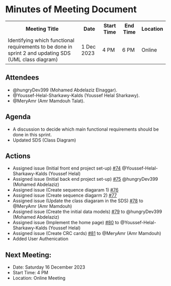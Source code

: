 # Minutes of Meeting Document
<table>
<tr>
<th>Meeting Title</th>
<th>Date</th>
<th>Start Time</th>
<th>End Time</th>
<th>Location</th>
</tr>
<tr>
<td>Identifying which functional requirements to be done in sprint 2 and updating SDS (UML class diagram)</td>
<td>1 Dec 2023</td>
<td>4 PM</td>
<td>6 PM</td>
<td>Online</td>
</tr>
</table>

## Attendees

- @hungryDev399 (Mohamed Abdelaziz Elnaggar).
- @Youssef-Helal-Sharkawy-Kalds (Youssef Helal Sharkawy).
- @MeryAmr (Amr Mamdouh Talat).

## Agenda

* A discussion to decide which main functional requirements should be done in this sprint.
* Updated SDS (Class Diagram)

## Actions

* Assigned issue (Initial front end project set-up) [#74](https://github.com/hungryDev399/QuizzRizz/issues/74) @Youssef-Helal-Sharkawy-Kalds (Youssef Helal)
* Assigned issue (Initial back end project set-up) [#75](https://github.com/hungryDev399/QuizzRizz/issues/75) @hungryDev399 (Mohamed Abdelaziz)
* Assigned issue (Create sequence diagaram 1) [#76](https://github.com/hungryDev399/QuizzRizz/issues/76)
* Assigned issue (Create sequence diagarm 2) [#77](https://github.com/hungryDev399/QuizzRizz/issues/77) 
* Assigned issue (Update the class diagaram in the SDS) [#78](https://github.com/hungryDev399/QuizzRizz/issues/78) to @MeryAmr (Amr Mamdouh)
* Assigned issue (Create the initial data models) [#79](https://github.com/hungryDev399/QuizzRizz/issues/79) to @hungryDev399 (Mohamed Abdelaziz)
* Assigned issue (Implement the home page) [#80](https://github.com/hungryDev399/QuizzRizz/issues/80) to @Youssef-Helal-Sharkawy-Kalds (Youssef Helal)
* Assigned issue (Create CRC cards) [#81](https://github.com/hungryDev399/QuizzRizz/issues/81) to @MeryAmr (Amr Mamdouh)
* Added User Authenication

## Next Meeting:
- Date: Saturday 16 December 2023
- Start Time: 4 PM
- Location: Online Meeting